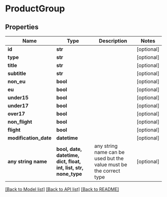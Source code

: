 # ProductGroup


## Properties
Name | Type | Description | Notes
------------ | ------------- | ------------- | -------------
**id** | **str** |  | [optional] 
**type** | **str** |  | [optional] 
**title** | **str** |  | [optional] 
**subtitle** | **str** |  | [optional] 
**non_eu** | **bool** |  | [optional] 
**eu** | **bool** |  | [optional] 
**under15** | **bool** |  | [optional] 
**under17** | **bool** |  | [optional] 
**over17** | **bool** |  | [optional] 
**non_flight** | **bool** |  | [optional] 
**flight** | **bool** |  | [optional] 
**modification_date** | **datetime** |  | [optional] 
**any string name** | **bool, date, datetime, dict, float, int, list, str, none_type** | any string name can be used but the value must be the correct type | [optional]

[[Back to Model list]](../README.md#documentation-for-models) [[Back to API list]](../README.md#documentation-for-api-endpoints) [[Back to README]](../README.md)


